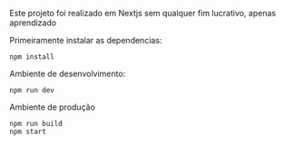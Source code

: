 Este projeto foi realizado em Nextjs sem qualquer fim lucrativo, apenas aprendizado

Primeiramente instalar as dependencias:
```
npm install
```

Ambiente de desenvolvimento:

```
npm run dev
```

Ambiente de produção

```
npm run build
npm start
```
